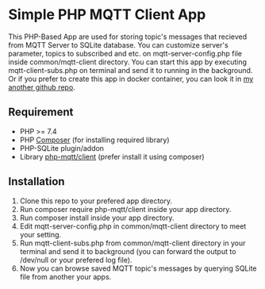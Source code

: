
# Simple PHP MQTT Client App

This PHP-Based App are used for storing topic's messages that recieved from MQTT Server to SQLite database. You can customize server's parameter, topics to subscribed and etc. on mqtt-server-config.php file inside common/mqtt-client directory. You can start this app by executing mqtt-client-subs.php on terminal and send it to running in the background. Or if you prefer to create this app in docker container, you can look it in [my another github repo](https://github.com/sofyanarief/simple-php-mqtt-client-docker).

## Requirement

- PHP >= 7.4
- PHP [Composer](https://getcomposer.org/) (for installing required library)
- PHP-SQLite plugin/addon
- Library [php-mqtt/client](https://github.com/php-mqtt/client) (prefer install it using composer)

## Installation

 1. Clone this repo to your prefered app directory.
 2. Run composer require php-mqtt/client inside your app directory.
 3. Run composer install inside your app directory.
 4. Edit mqtt-server-config.php in common/mqtt-client directory to meet your setting.
 5. Run mqtt-client-subs.php from common/mqtt-client directory in your terminal and send it to background (you can forward the output to /dev/null or your prefered log file).
 6. Now you can browse saved MQTT topic's messages by querying SQLite file from another your apps.